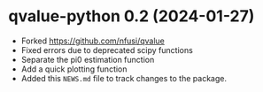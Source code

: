 # qvalue-python 0.2 (2024-01-27)

* Forked https://github.com/nfusi/qvalue
* Fixed errors due to deprecated scipy functions
* Separate the pi0 estimation function
* Add a quick plotting function
* Added this `NEWS.md` file to track changes to the package.